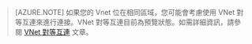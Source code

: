 >[AZURE.NOTE] 如果您的 Vnet 位在相同區域，您可能會考慮使用 VNet 對等互連來進行連接。VNet 對等互連目前為預覽狀態。如需詳細資訊，請參閱 [VNet 對等互連](../articles/virtual-network/virtual-network-peering-overview.md) 文章。

<!---HONumber=AcomDC_0803_2016-->